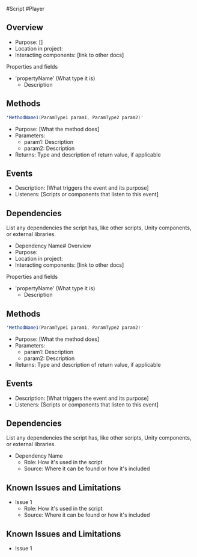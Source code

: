 #Script #Player
## Overview
- Purpose: []
- Location in project:
- Interacting components: [link to other docs]

Properties and fields
- 'propertyName' (What type it is)
	- Description

## Methods

```C#
'MethodName1(ParamType1 param1, ParamType2 param2)'
```
- Purpose: [What the method does]
- Parameters:
	- param1: Description
	- param2: Description
- Returns: Type and description of return value, if applicable

## Events
- Description: [What triggers the event and its purpose]
- Listeners: [Scripts or components that listen to this event]

## Dependencies
List any dependencies the script has, like other scripts, Unity components, or external libraries.
- Dependency Name# Overview
- Purpose:
- Location in project:
- Interacting components: [link to other docs]

Properties and fields
- 'propertyName' (What type it is)
	- Description

## Methods

```C#
'MethodName1(ParamType1 param1, ParamType2 param2)'
```
- Purpose: [What the method does]
- Parameters:
	- param1: Description
	- param2: Description
- Returns: Type and description of return value, if applicable

## Events
- Description: [What triggers the event and its purpose]
- Listeners: [Scripts or components that listen to this event]

## Dependencies
List any dependencies the script has, like other scripts, Unity components, or external libraries.
- Dependency Name
	- Role: How it's used in the script
	- Source: Where it can be found or how it's included

## Known Issues and Limitations
- Issue 1
	- Role: How it's used in the script
	- Source: Where it can be found or how it's included

## Known Issues and Limitations
- Issue 1